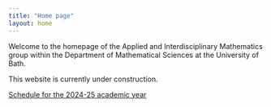 ```yaml
---
title: "Home page"
layout: home
---
```


Welcome to the homepage of the Applied and Interdisciplinary Mathematics group within the Department of Mathematical Sciences at the University of Bath.

This website is currently under construction.

[Schedule for the 2024-25 academic year](schedule/schedule-2024-25)

<!--[Schedule for the 2024-25 academic year]({{< relref "schedule/schedule-2024-25.md" >}})-->
